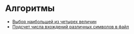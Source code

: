 # Алгоритмы

- [Выбор наибольшей из четырех величин](the_largest_of_4_val/)
- [Подсчет числа вхождений различных символов в файл](num_of_diff_char_in_file/)
